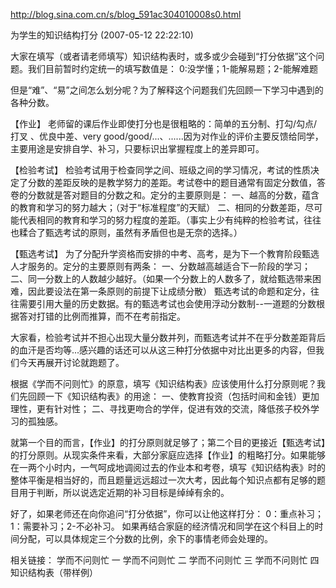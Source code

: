 http://blog.sina.com.cn/s/blog_591ac304010008s0.html

为学生的知识结构打分 (2007-05-12 22:22:10)

大家在填写（或者请老师填写）知识结构表时，或多或少会碰到“打分依据”这个问题。我们目前暂时约定统一的填写数值是： 0:没学懂；1-能解易题；2-能解难题
 
但是“难”、“易”之间怎么划分呢？为了解释这个问题我们先回顾一下学习中遇到的各种分数。
 
【作业】
老师留的课后作业即使打分也是很粗略的：简单的五分制、打勾/勾点/打叉
、优良中差、very good/good/...、......因为对作业的评价主要反馈给同学，主要用途是安排自学、补习，只要标识出掌握程度上的差异即可。
 
【检验考试】
检验考试用于检查同学之间、班级之间的学习情况，考试的性质决定了分数的差距反映的是教学努力的差距。考试卷中的题目通常有固定分数值，答卷的分数就是答对题目的分数之和。定分的主要原则是：
一、越高的分数，蕴含的教育和学习的努力越大；（对于“标准程度”的天赋）
二、相同的分数差距，尽可能代表相同的教育和学习的努力程度的差距。（事实上少有纯粹的检验考试，往往也糅合了甄选考试的原则，虽然有矛盾但也是无奈的选择。）
 
【甄选考试】
为了分配升学资格而安排的中考、高考，是为下一个教育阶段甄选人才服务的。定分的主要原则有两条：
一、分数越高越适合下一阶段的学习；
二、同一分数上的人数越少越好。（如果一个分数上的人数多了，就给甄选带来困难，因此要设法在第一条原则的前提下让成绩分散）
甄选考试的命题和定分，往往需要引用大量的历史数据。有的甄选考试也会使用浮动分数制--一道题的分数根据答对打错的比例而推算，而不在考前指定。
 
大家看，检验考试并不担心出现大量分数并列，而甄选考试并不在乎分数差距背后的血汗是否均等...感兴趣的话还可以从这三种打分依据中对比出更多的内容，但我们今天再展开讨论就跑题了。
 
根据《学而不问则忙》的原意，填写《知识结构表》应该使用什么打分原则呢？我们先回顾一下《知识结构表》的用途：
一、使教育投资（包括时间和金钱）更加理性，更有针对性；
二、寻找更吻合的学伴，促进有效的交流，降低孩子校外学习的孤独感。
 
就第一个目的而言，【作业】的打分原则就足够了；第二个目的更接近【甄选考试】的打分原则。从现实条件来看，大部分家庭应选择【作业】的粗略打分。如果能够在一两个小时内，一气呵成地调阅过去的作业本和考卷，填写《知识结构表》时的整体平衡是相当好的，而且题量远远超过一次大考，因此每个知识点都有足够的题目用于判断，所以说选定近期的补习目标是绰绰有余的。
 
好了，如果老师还在向你追问“打分依据”，你可以让他这样打分：
0：重点补习；1：需要补习；2-不必补习。
如果再结合家庭的经济情况和同学在这个科目上的时间分配，可以具体规定三个分数的比例，余下的事情老师会处理的。
 
 
相关链接：
学而不问则忙 一
学而不问则忙 二
学而不问则忙 三
学而不问则忙 四
知识结构表（带样例） 